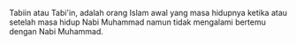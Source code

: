 Tabiin atau Tabi'in, adalah orang Islam awal yang masa hidupnya ketika atau setelah masa hidup Nabi Muhammad namun tidak mengalami bertemu dengan Nabi Muhammad.
